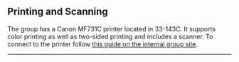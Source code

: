 ## Printing and Scanning <a name="printing"></a>
The group has a Canon MF731C printer located in 33-143C. It supports color printing as well as two-sided printing and includes a scanner. To connect to the printer follow [this guide on the internal group site](https://sites.google.com/a/lbl.gov/perssongroup/printers-in-persson-group).

-----------------------------------------------------------------------------------------------------------------------------